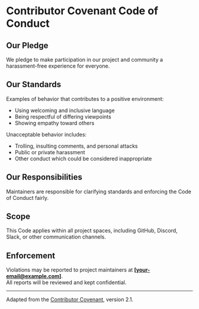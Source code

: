 # Contributor Covenant Code of Conduct

## Our Pledge

We pledge to make participation in our project and community a harassment-free experience for everyone.

## Our Standards

Examples of behavior that contributes to a positive environment:

- Using welcoming and inclusive language
- Being respectful of differing viewpoints
- Showing empathy toward others

Unacceptable behavior includes:

- Trolling, insulting comments, and personal attacks
- Public or private harassment
- Other conduct which could be considered inappropriate

## Our Responsibilities

Maintainers are responsible for clarifying standards and enforcing the Code of Conduct fairly.

## Scope

This Code applies within all project spaces, including GitHub, Discord, Slack, or other communication channels.

## Enforcement

Violations may be reported to project maintainers at **[your-email@example.com]**.  
All reports will be reviewed and kept confidential.

---

Adapted from the [Contributor Covenant](https://www.contributor-covenant.org/), version 2.1.
